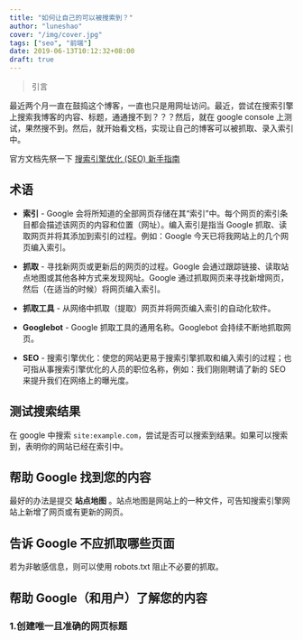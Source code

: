 ```yaml
---
title: "如何让自己的可以被搜索到？"
author: "luneshao"
cover: "/img/cover.jpg"
tags: ["seo", "前端"]
date: 2019-06-13T10:12:32+08:00
draft: true
---
```

> 引言

最近两个月一直在鼓捣这个博客，一直也只是用网址访问。最近，尝试在搜索引擎上搜索我博客的内容、标题，通通搜不到？？？然后，就在 google console 上测试，果然搜不到。然后，就开始看文档，实现让自己的博客可以被抓取、录入索引中。

官方文档先祭一下 [搜索引擎优化 (SEO) 新手指南](https://support.google.com/webmasters/answer/7451184)

## 术语

* **索引** - Google 会将所知道的全部网页存储在其“索引”中。每个网页的索引条目都会描述该网页的内容和位置（网址）。编入索引是指当 Google 抓取、读取网页并将其添加到索引的过程。例如：Google 今天已将我网站上的几个网页编入索引。

* **抓取** - 寻找新网页或更新后的网页的过程。Google 会通过跟踪链接、读取站点地图或其他各种方式来发现网址。Google 通过抓取网页来寻找新增网页，然后（在适当的时候）将网页编入索引。

* **抓取工具** - 从网络中抓取（提取）网页并将网页编入索引的自动化软件。

* **Googlebot** - Google 抓取工具的通用名称。Googlebot 会持续不断地抓取网页。

* **SEO** - 搜索引擎优化：使您的网站更易于搜索引擎抓取和编入索引的过程；也可指从事搜索引擎优化的人员的职位名称，例如：我们刚刚聘请了新的 SEO 来提升我们在网络上的曝光度。

## 测试搜索结果

在 google 中搜索 `site:example.com`，尝试是否可以搜索到结果。如果可以搜索到，表明你的网站已经在索引中。

## 帮助 Google 找到您的内容

最好的办法是提交 **站点地图** 。站点地图是网站上的一种文件，可告知搜索引擎网站上新增了网页或有更新的网页。

## 告诉 Google 不应抓取哪些页面

若为非敏感信息，则可以使用 robots.txt 阻止不必要的抓取。

## 帮助 Google（和用户）了解您的内容

### 1.创建唯一且准确的网页标题

<title> 标记可告诉用户和搜索引擎特定网页的主题是什么。

```html
<title>unique title</title>
```

### 2.创建恰当的标题和摘要以在搜索结果中显示

如果您的文档会显示在搜索结果页中，则 title 标记的内容可能会显示在相应结果的第一行

### 3.使用“description”元标记

网页的说明元标记可让 Google 和其他搜索引擎了解该网页的大致内容。网页的标题可以是几个词或一个短语，而网页的说明元标记则可以是一两个句子或是一小段话。

#### 说明元标记有哪些好处？

说明元标记很重要，因为 Google 可能会将其用作您网页的摘要。为每个网页添加说明元标记从来都是非常好的做法，以防 Google 找不到要在摘要中使用的恰当文字。

### 4.使用标题标记强调重要文字

按顺序使用多种大小的标题可为您的内容创建层次结构，便于用户浏览文档。

### 5.添加结构化数据标记

结构化数据21是可添加到网站页面中的代码，用于向搜索引擎描述内容，以便搜索引擎更好地了解网页上的信息。搜索引擎可以利用这类信息在搜索结果中以有用的（且吸引用户的）方式显示您的内容。这也有助于您吸引到适合您业务的客户。

例如，如果您有一个网店并且标记了一个单独的产品页面，这将帮助我们了解该页面主要显示自行车、自行车价格以及客户评价。我们可能会在相关查询的搜索结果的摘要中显示这些信息。我们将其称之为“富媒体搜索结果”。

* 富媒体搜索结果：Google 搜索结果中的增强型结果，具有额外的视觉效果或互动功能。

<!--more-->

The remaining content of your post.

[meta 标签 robot](https://www.metatags.org/meta_name_robots) ：配置全站或仅首页可以被搜索引擎抓取。
